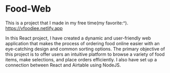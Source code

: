 # Food-Web
This is a project that I made in my free time(my favorite:^). 
https://vfoodiee.netlify.app

In this React project, I have created a dynamic and user-friendly web application that makes the process of ordering food online easier with an eye-catching design and common sorting options. The primary objective of this project is to offer users an intuitive platform to browse a variety of food items, make selections, and place orders efficiently. I also have set up a connection between React and Airtable using NodeJS.
